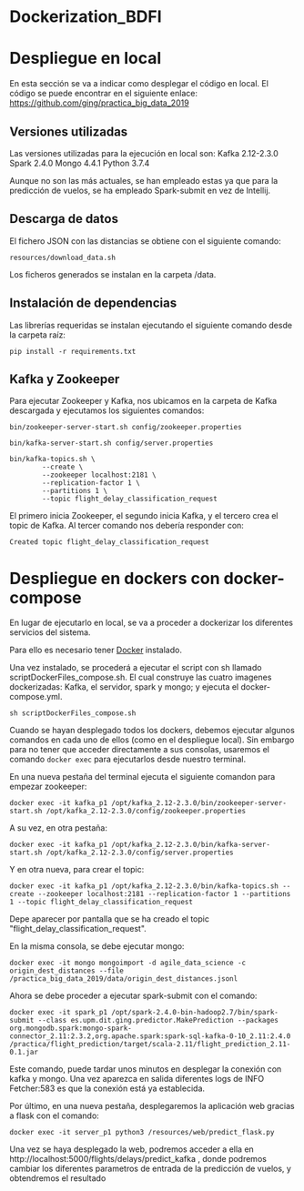 # Dockerization_BDFI


# Despliegue en local

En esta sección se va a indicar como desplegar el código en local. El código se puede encontrar en el siguiente enlace: https://github.com/ging/practica_big_data_2019
## Versiones utilizadas
Las versiones utilizadas para la ejecución en local son:
Kafka 2.12-2.3.0
Spark 2.4.0
Mongo 4.4.1
Python 3.7.4

Aunque no son las más actuales, se han empleado estas ya que para la predicción de vuelos, se ha empleado Spark-submit en vez de Intellij.

## Descarga de datos
El fichero JSON con las distancias se obtiene con el siguiente comando:

```
resources/download_data.sh
```

Los ficheros generados se instalan en la carpeta /data.

## Instalación de dependencias
Las librerías requeridas se instalan ejecutando el siguiente comando desde la carpeta raíz:

```
pip install -r requirements.txt
```

## Kafka y Zookeeper
Para ejecutar Zookeeper y Kafka, nos ubicamos en la carpeta de Kafka descargada y ejecutamos los siguientes comandos:

```
bin/zookeeper-server-start.sh config/zookeeper.properties

bin/kafka-server-start.sh config/server.properties

bin/kafka-topics.sh \
        --create \
        --zookeeper localhost:2181 \
        --replication-factor 1 \
        --partitions 1 \
        --topic flight_delay_classification_request

```

El primero inicia Zookeeper, el segundo inicia Kafka, y el tercero crea el topic de Kafka. Al tercer comando nos debería responder con:

```
Created topic flight_delay_classification_request
```

# Despliegue en dockers con docker-compose
 
En lugar de ejecutarlo en local, se va a proceder a dockerizar los diferentes servicios del sistema.

Para ello es necesario tener [Docker](https://docs.docker.com/install/) instalado.

Una vez instalado, se procederá a ejecutar el script con sh llamado scriptDockerFiles_compose.sh. El cual construye las cuatro imagenes dockerizadas: Kafka, el servidor, spark y mongo; y ejecuta el docker-compose.yml.

```
sh scriptDockerFiles_compose.sh
```

Cuando se hayan desplegado todos los dockers, debemos ejecutar algunos comandos en cada uno de ellos (como en el despliegue local). Sin embargo para no tener que acceder directamente a sus consolas, usaremos el comando  ```docker exec``` para ejecutarlos desde nuestro terminal.

En una nueva pestaña del terminal ejecuta el siguiente comandon para empezar zookeeper:
```
docker exec -it kafka_p1 /opt/kafka_2.12-2.3.0/bin/zookeeper-server-start.sh /opt/kafka_2.12-2.3.0/config/zookeeper.properties

```
A su vez, en otra pestaña:
```
docker exec -it kafka_p1 /opt/kafka_2.12-2.3.0/bin/kafka-server-start.sh /opt/kafka_2.12-2.3.0/config/server.properties

```
Y en otra nueva, para crear el topic:
```
docker exec -it kafka_p1 /opt/kafka_2.12-2.3.0/bin/kafka-topics.sh --create --zookeeper localhost:2181 --replication-factor 1 --partitions 1 --topic flight_delay_classification_request

```
Depe aparecer por pantalla que se ha creado el topic "flight_delay_classification_request". 

En la misma consola, se debe ejecutar mongo:
```
docker exec -it mongo mongoimport -d agile_data_science -c origin_dest_distances --file /practica_big_data_2019/data/origin_dest_distances.jsonl

```

Ahora se debe proceder a ejecutar spark-submit con el comando:

```
docker exec -it spark_p1 /opt/spark-2.4.0-bin-hadoop2.7/bin/spark-submit --class es.upm.dit.ging.predictor.MakePrediction --packages org.mongodb.spark:mongo-spark-connector_2.11:2.3.2,org.apache.spark:spark-sql-kafka-0-10_2.11:2.4.0 /practica/flight_prediction/target/scala-2.11/flight_prediction_2.11-0.1.jar

```
Este comando, puede tardar unos minutos en desplegar la conexión con kafka y mongo. Una vez aparezca en salida diferentes logs de INFO Fetcher:583 es que la conexión está ya establecida.

Por último, en una nueva pestaña, desplegaremos la aplicación web gracias a flask con el comando:

```
docker exec -it server_p1 python3 /resources/web/predict_flask.py
```

Una vez se haya desplegado la web, podremos acceder a ella en http://localhost:5000/flights/delays/predict_kafka , donde podremos cambiar los diferentes parametros de entrada de la predicción de vuelos, y obtendremos el resultado







